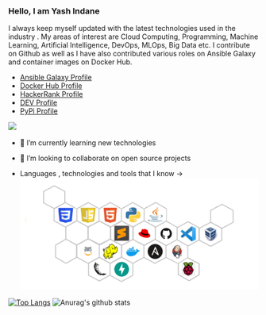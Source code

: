 ### Hello, I am Yash Indane
I always keep myself updated with the latest technologies used in the industry . My areas of interest are Cloud Computing, Programming, Machine Learning, Artificial Intelligence, DevOps, MLOps, Big Data etc. I contribute on Github as well as I have also contributed various roles on Ansible Galaxy and container images on Docker Hub.

- [Ansible Galaxy Profile](https://galaxy.ansible.com/my-content/namespaces)
- [Docker Hub Profile](https://hub.docker.com/repositories)
- [HackerRank Profile](https://www.hackerrank.com/yashindane46)
- [DEV Profile](https://dev.to/yashindane)
- [PyPi Profile](https://pypi.org/user/yashindane/)

![](https://www.codewars.com/users/Yash%20Indane/badges/small)

<!--
**YashIndane/YashIndane** is a ✨ _special_ ✨ repository because its `README.md` (this file) appears on your GitHub profile.-->

- 🌱 I’m currently learning new technologies
- 👯 I’m looking to collaborate on open source projects

- Languages , technologies and tools that I know ->
![](github-logos.png)

[![Top Langs](https://github-readme-stats.vercel.app/api/top-langs/?username=YashIndane&theme=dark)](https://github.com/anuraghazra/github-readme-stats)
![Anurag's github stats](https://github-readme-stats.vercel.app/api?username=YashIndane&show_icons=true&theme=dark&include_all_commits=true&hide=issues&line_height=48)
